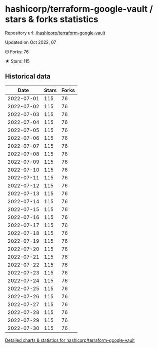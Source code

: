 # hashicorp/terraform-google-vault / stars & forks statistics

Repository url: [/hashicorp/terraform-google-vault](https://github.com/hashicorp/terraform-google-vault)

Updated on Oct 2022, 07

☋ Forks: 76

★ Stars: 115

## Historical data
| Date | Stars | Forks |
|------|-------|-------|
| 2022-07-01 | 115 | 76 | 
| 2022-07-02 | 115 | 76 | 
| 2022-07-03 | 115 | 76 | 
| 2022-07-04 | 115 | 76 | 
| 2022-07-05 | 115 | 76 | 
| 2022-07-06 | 115 | 76 | 
| 2022-07-07 | 115 | 76 | 
| 2022-07-08 | 115 | 76 | 
| 2022-07-09 | 115 | 76 | 
| 2022-07-10 | 115 | 76 | 
| 2022-07-11 | 115 | 76 | 
| 2022-07-12 | 115 | 76 | 
| 2022-07-13 | 115 | 76 | 
| 2022-07-14 | 115 | 76 | 
| 2022-07-15 | 115 | 76 | 
| 2022-07-16 | 115 | 76 | 
| 2022-07-17 | 115 | 76 | 
| 2022-07-18 | 115 | 76 | 
| 2022-07-19 | 115 | 76 | 
| 2022-07-20 | 115 | 76 | 
| 2022-07-21 | 115 | 76 | 
| 2022-07-22 | 115 | 76 | 
| 2022-07-23 | 115 | 76 | 
| 2022-07-24 | 115 | 76 | 
| 2022-07-25 | 115 | 76 | 
| 2022-07-26 | 115 | 76 | 
| 2022-07-27 | 115 | 76 | 
| 2022-07-28 | 115 | 76 | 
| 2022-07-29 | 115 | 76 | 
| 2022-07-30 | 115 | 76 | 


[Detailed charts & statistics for hashicorp/terraform-google-vault](https://reviewgithub.com/rep/hashicorp/terraform-google-vault)
